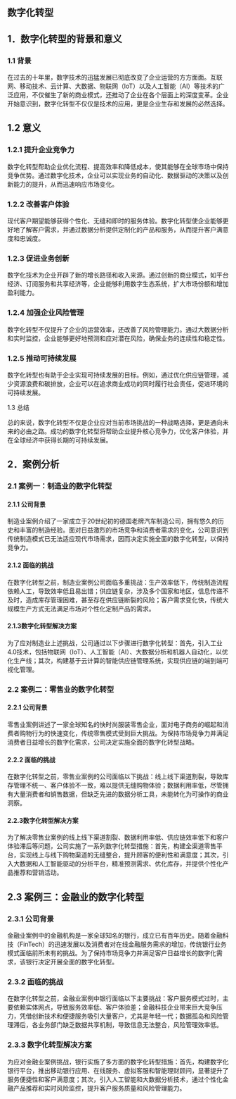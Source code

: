 ## 数字化转型

## 1．数字化转型的背景和意义

### 1.1 背景

在过去的十年里，数字技术的迅猛发展已彻底改变了企业运营的方方面面。互联网、移动技术、云计算、大数据、物联网（loT）以及人工智能（Al）等技术的广泛应用，不仅催生了新的商业模式，还推动了企业在各个层面上的深度变革。企业开始意识到，数字化转型不仅仅是技术的应用，更是企业生存和发展的必然选择。

## 1.2 意义

### 1.2.1 提升企业竞争力

数字化转型帮助企业优化流程、提高效率和降低成本，使其能够在全球市场中保持竞争优势。通过数字化技术，企业可以实现业务的自动化、数据驱动的决策以及创新能力的提升，从而迅速响应市场变化。

### 1.2.2 改善客户体验

现代客户期望能够获得个性化、无缝和即时的服务体验。数字化转型使企业能够更好地了解客户需求，并通过数据分析提供定制化的产品和服务，从而提升客户满意度和忠诚度。

### 1.2.3 促进业务创新

数字化技术为企业开辟了新的增长路径和收入来源。通过创新的商业模式，如平台经济、订阅服务和共享经济等，企业能够利用数字生态系统，扩大市场份额和增加盈利能力。

### 1.2.4 加强企业风险管理

数字化转型不仅提升了企业的运营效率，还改善了风险管理能力。通过大数据分析和实时监控，企业能够更好地预测和应对潜在风险，确保业务的连续性和稳定性。

### 1.2.5 推动可持续发展

数字化转型也有助于企业实现可持续发展的目标。例如，通过优化供应链管理，减少资源浪费和碳排放，企业可以在追求商业成功的同时履行社会责任，促进环境的可持续发展。

1.3 总结

总的来说，数字化转型不仅是企业应对当前市场挑战的一种战略选择，更是通向未来的必由之路。成功的数字化转型将帮助企业提升核心竞争力，优化客户体验，并在全球经济中获得长期的可持续发展。

## 2．案例分析

### 2.1 案例一：制造业的数字化转型

#### 2.1.1 公司背景

制造业案例介绍了一家成立于20世纪初的德国老牌汽车制造公司，拥有悠久的历史和丰富的制造经验。面对日益激烈的市场竞争和消费者需求的变化，公司意识到传统制造模式已无法适应现代市场需求，因而决定实施全面的数字化转型，以保持竞争力。

#### 2.1.2 面临的挑战

在数字化转型之前，制造业案例公司面临多重挑战：生产效率低下，传统制造流程依赖人工，导致效率低且易出错；供应链复杂，涉及多个国家和地区，信息传递不及时，造成库存管理困难，甚至存在供应链断裂的风险；客户需求变化快，传统大规模生产方式无法满足市场对个性化定制产品的需求。

#### 2.1.3数字化转型解决方案

为了应对制造业上述挑战，公司通过以下步骤进行数字化转型：首先，引入工业4.0技术，包括物联网（IoT）、人工智能（AI）、大数据分析和机器人自动化，以优化生产线；其次，构建基于云计算的智能供应链管理系统，实现供应链的端到端可视化管理。

### 2.2 案例二：零售业的数字化转型

#### 2.2.1 公司背景

零售业案例讲述了一家全球知名的快时尚服装零售企业，面对电子商务的崛起和消费者购物行为的快速变化，传统零售模式受到巨大挑战。为保持市场竞争力并满足消费者日益增长的数字化需求，公司决定实施全面的数字化转型战略。

#### 2.2.2 面临的挑战

在数字化转型之前，零售业案例的公司面临以下挑战：线上线下渠道割裂，导致库存管理不统一、客户体验不一致，难以提供无缝购物体验；数据利用率低，尽管拥有大量消费者和销售数据，但缺乏先进的数据分析工具，未能转化为可操作的商业洞察。

#### 2.2.3数字化转型解决方案

为了解决零售业案例的线上线下渠道割裂、数据利用率低、供应链效率低下和客户体验滞后等问题，公司实施了一系列数字化转型措施：首先，构建全渠道零售平台，实现线上与线下购物渠道的无缝整合，提升顾客的便利性和满意度；其次，引入大数据和人工智能驱动的分析平台，精准预测需求、优化库存，并提供个性化产品推荐和营销活动。

## 2.3 案例三：金融业的数字化转型

### 2.3.1 公司背景

金融业案例中的金融机构是一家全球知名的银行，成立已有百年历史。随着金融科技（FinTech）的迅速发展以及消费者对在线金融服务需求的增加，传统银行业务模式面临前所未有的挑战。为了保持市场竞争力并满足客户日益增长的数字化需求，该银行决定开展全面的数字化转型。

### 2.3.2 面临的挑战

在数字化转型之前，金融业案例中银行面临以下主要挑战：客户服务模式过时，主要依赖实体网点，导致服务效率低、客户体验差；金融科技企业带来巨大竞争压力，凭借创新技术和便捷服务吸引大量客户，尤其是年轻一代；数据孤岛和风险管理滞后，各业务部门缺乏数据共享机制，导致信息无法整合，风险管理效率低。

### 2.3.3 数字化转型解决方案

为应对金融业案例挑战，银行实施了多方面的数字化转型措施：首先，构建数字化银行平台，推出移动银行应用、在线服务、虚拟客服和智能理财顾问，显著提升了服务便捷性和客户满意度；其次，引入人工智能和大数据分析技术，通过个性化金融产品推荐和实时风险监控，提升客户服务质量和风险管理能力。

